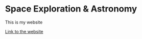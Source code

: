# Space Exploration & Astronomy

This is my website 

[Link to the website](https://amamsa0001.github.io/chaandyaraan-3/)
